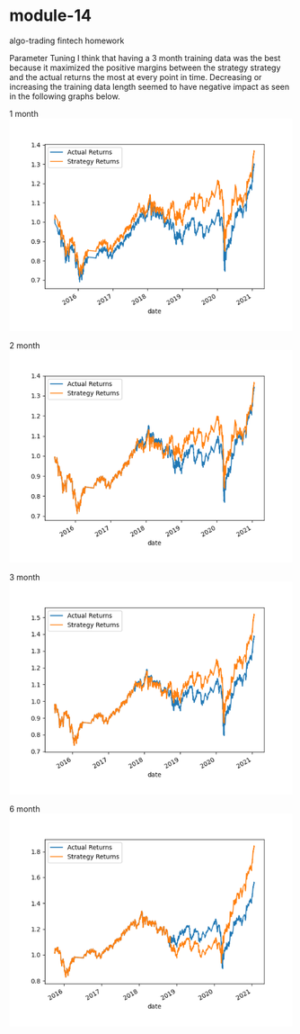 # module-14
algo-trading fintech homework

Parameter Tuning
I think that having a 3 month training data was the best because it maximized the positive margins between the strategy strategy and the actual returns the most at every point in time. Decreasing or increasing the training data length seemed to have negative impact as seen in the following graphs below.

1 month
![alt text](https://github.com/jtrieu2/module-14/blob/main/1month.png)

2 month
![alt text](https://github.com/jtrieu2/module-14/blob/main/2month.png)

3 month
![alt text](https://github.com/jtrieu2/module-14/blob/main/3month.png)

6 month
![alt text](https://github.com/jtrieu2/module-14/blob/main/6month.png)
